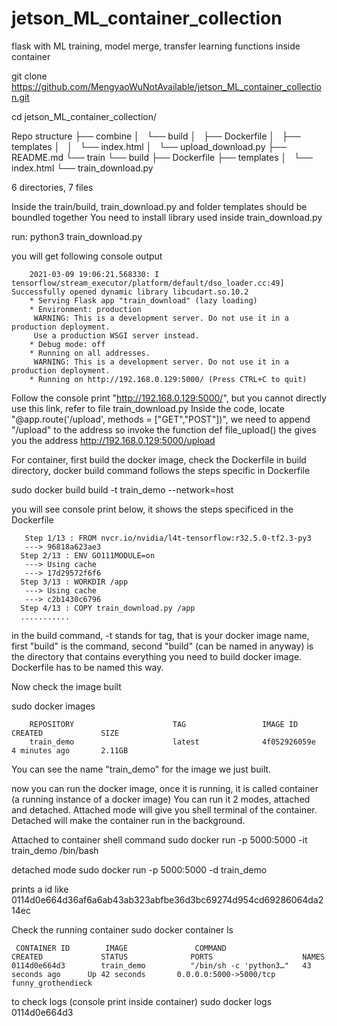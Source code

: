 # jetson_ML_container_collection
flask with ML training, model merge, transfer learning functions inside container

git clone https://github.com/MengyaoWuNotAvailable/jetson_ML_container_collection.git

cd jetson_ML_container_collection/

Repo structure
├── combine
│   └── build
│       ├── Dockerfile
│       ├── templates
│       │   └── index.html
│       └── upload_download.py
├── README.md
└── train
    └── build
        ├── Dockerfile
        ├── templates
        │   └── index.html
        └── train_download.py

6 directories, 7 files

Inside the train/build, train_download.py and folder templates should be boundled together
You need to install library used inside train_download.py

run: python3 train_download.py

you will get following console output

        2021-03-09 19:06:21.568330: I tensorflow/stream_executor/platform/default/dso_loader.cc:49] Successfully opened dynamic library libcudart.so.10.2
        * Serving Flask app "train_download" (lazy loading)
        * Environment: production
         WARNING: This is a development server. Do not use it in a production deployment.
         Use a production WSGI server instead.
        * Debug mode: off
        * Running on all addresses.
         WARNING: This is a development server. Do not use it in a production deployment.
        * Running on http://192.168.0.129:5000/ (Press CTRL+C to quit)

Follow the console print "http://192.168.0.129:5000/", but you cannot directly use this link, refer to file train_download.py
Inside the code, locate "@app.route('/upload', methods = ["GET","POST"])", we need to append "/upload" to the address so invoke the function def file_upload()
the gives you the address  http://192.168.0.129:5000/upload
 
 
 For container, first build the docker image, check the Dockerfile in build directory, docker build command follows the steps specific in Dockerfile
 
 sudo docker build build -t train_demo --network=host
 
 you will see console print below, it shows the steps specificed in the Dockerfile
 
       Step 1/13 : FROM nvcr.io/nvidia/l4t-tensorflow:r32.5.0-tf2.3-py3
       ---> 96818a623ae3
      Step 2/13 : ENV GO111MODULE=on
       ---> Using cache
       ---> 17d29572f6f6
      Step 3/13 : WORKDIR /app
       ---> Using cache
       ---> c2b1430c6796
      Step 4/13 : COPY train_download.py /app
      ...........
in the build command, -t stands for tag, that is your docker image name, first "build" is the command, second "build" (can be named in anyway) is the directory that contains everything you need to build docker image. Dockerfile has to be named this way.


Now check the image built

sudo docker images

        REPOSITORY                      TAG                 IMAGE ID            CREATED             SIZE
        train_demo                      latest              4f052926059e        4 minutes ago       2.11GB


You can see the name "train_demo" for the image we just built.

now you can run the docker image, once it is running, it is called container (a running instance of a docker image)
You can run it 2 modes, attached and detached. Attached mode will give you shell terminal of the container. Detached will make the container run in the background.

 Attached to container shell command
 sudo docker run -p 5000:5000 -it train_demo /bin/bash
 
 detached mode
 sudo docker run -p 5000:5000 -d train_demo
 
 prints a id like 0114d0e664d36af6a6ab43ab323abfbe36d3bc69274d954cd69286064da214ec
 
 Check the running container
 sudo docker container ls
 
     CONTAINER ID        IMAGE               COMMAND                  CREATED             STATUS              PORTS                    NAMES
    0114d0e664d3        train_demo          "/bin/sh -c 'python3…"   43 seconds ago      Up 42 seconds       0.0.0.0:5000->5000/tcp   funny_grothendieck
 
 to check logs (console print inside container)
 sudo docker logs 0114d0e664d3
 



